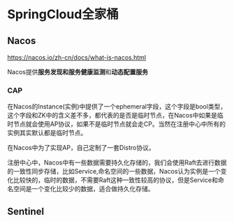 # SpringCloud全家桶



## Nacos

https://nacos.io/zh-cn/docs/what-is-nacos.html

Nacos提供**服务发现和服务健康监测**和**动态配置服务**

### CAP

在Nacos的Instance(实例)中提供了一个ephemeral字段，这个字段是bool类型，这个字段和ZK中的含义差不多，都代表的是否是临时节点，在Nacos中如果是临时节点就会使用AP协议，如果不是临时节点就会走CP。当然在注册中心中所有的实例其实默认都是临时节点。

在Nacos中为了实现AP，自己定制了一套Distro协议。

注册中心中，Nacos中有一些数据需要持久化存储的，我们会使用Raft去进行数据的一致性同步存储，比如Service,命名空间的一些数据，Nacos认为实例是一个变化比较快的，临时的数据，不需要Raft这种一致性较高的协议，但是Service和命名空间是一个变化比较少的数据，适合做持久化存储。



## **Sentinel** 
